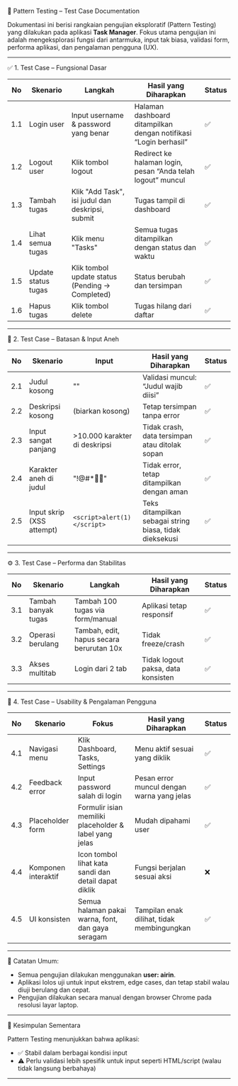 🧩 Pattern Testing – Test Case Documentation

Dokumentasi ini berisi rangkaian pengujian eksploratif (Pattern Testing) yang dilakukan pada aplikasi **Task Manager**. Fokus utama pengujian ini adalah mengeksplorasi fungsi dari antarmuka, input tak biasa, validasi form, performa aplikasi, dan pengalaman pengguna (UX).

---

✅ 1. Test Case – Fungsional Dasar

| No | Skenario | Langkah | Hasil yang Diharapkan | Status |
|----|----------|--------|------------------------|--------|
| 1.1 | Login user | Input username & password yang benar | Halaman dashboard ditampilkan dengan notifikasi “Login berhasil” | ✅ |
| 1.2 | Logout user | Klik tombol logout | Redirect ke halaman login, pesan “Anda telah logout” muncul | ✅ |
| 1.3 | Tambah tugas | Klik "Add Task", isi judul dan deskripsi, submit | Tugas tampil di dashboard | ✅ |
| 1.4 | Lihat semua tugas | Klik menu "Tasks" | Semua tugas ditampilkan dengan status dan waktu | ✅ |
| 1.5 | Update status tugas | Klik tombol update status (Pending → Completed) | Status berubah dan tersimpan | ✅ |
| 1.6 | Hapus tugas | Klik tombol delete | Tugas hilang dari daftar | ✅ |

---

🚧 2. Test Case – Batasan & Input Aneh

| No | Skenario | Input | Hasil yang Diharapkan | Status |
|----|----------|-------|------------------------|--------|
| 2.1 | Judul kosong | "" | Validasi muncul: “Judul wajib diisi” | ✅ |
| 2.2 | Deskripsi kosong | (biarkan kosong) | Tetap tersimpan tanpa error | ✅ |
| 2.3 | Input sangat panjang | >10.000 karakter di deskripsi | Tidak crash, data tersimpan atau ditolak sopan | ✅ |
| 2.4 | Karakter aneh di judul | "!@#*🤯🎉" | Tidak error, tetap ditampilkan dengan aman | ✅ |
| 2.5 | Input skrip (XSS attempt) | `<script>alert(1)</script>` | Teks ditampilkan sebagai string biasa, tidak dieksekusi | ✅ |

---

⚙️ 3. Test Case – Performa dan Stabilitas

| No | Skenario | Langkah | Hasil yang Diharapkan | Status |
|----|----------|--------|------------------------|--------|
| 3.1 | Tambah banyak tugas | Tambah 100 tugas via form/manual | Aplikasi tetap responsif | ✅ |
| 3.2 | Operasi berulang | Tambah, edit, hapus secara berurutan 10x | Tidak freeze/crash | ✅ |
| 3.3 | Akses multitab | Login dari 2 tab | Tidak logout paksa, data konsisten | ✅ |

---

🎨 4. Test Case – Usability & Pengalaman Pengguna

| No | Skenario | Fokus | Hasil yang Diharapkan | Status |
|----|----------|-------|------------------------|--------|
| 4.1 | Navigasi menu | Klik Dashboard, Tasks, Settings | Menu aktif sesuai yang diklik | ✅ |
| 4.2 | Feedback error | Input password salah di login | Pesan error muncul dengan warna yang jelas | ✅ |
| 4.3 | Placeholder form | Formulir isian memiliki placeholder & label yang jelas | Mudah dipahami user | ✅ |
| 4.4 | Komponen interaktif | Icon tombol lihat kata sandi dan detail dapat diklik | Fungsi berjalan sesuai aksi | ❌ |
| 4.5 | UI konsisten | Semua halaman pakai warna, font, dan gaya seragam | Tampilan enak dilihat, tidak membingungkan | ✅ |

---

📌 Catatan Umum:

- Semua pengujian dilakukan menggunakan **user: airin**.
- Aplikasi lolos uji untuk input ekstrem, edge cases, dan tetap stabil walau diuji berulang dan cepat.
- Pengujian dilakukan secara manual dengan browser Chrome pada resolusi layar laptop.

---

🏁 Kesimpulan Sementara

Pattern Testing menunjukkan bahwa aplikasi:
- ✅ Stabil dalam berbagai kondisi input
- ⚠ Perlu validasi lebih spesifik untuk input seperti HTML/script (walau tidak langsung berbahaya)

---

